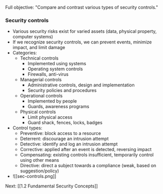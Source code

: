 Full objective: "Compare and contrast various types of security controls."

### Security controls
- Various security risks exist for varied assets (data, physical property, computer systems)
- If we recognize security controls, we can prevent events, minimize impact, and limit damage
- Categories:
	- Technical controls
		- Implemented using systems
		- Operating system controls
		- Firewalls, anti-virus
	- Managerial controls
		- Administrative controls, design and implementation
		- Security policies and procedures
	- Operational controls
		- Implemented by people
		- Guards, awareness programs
	- Physical controls
		- Limit physical access
		- Guard shack, fences, locks, badges
- Control types:
	- Preventive: block access to a resource
	- Deterrent: discourage an intrusion attempt
	- Detective: identify and log an intrusion attempt
	- Corrective: applied after an event is detected, reversing impact
	- Compensating: existing controls insufficient, temporarily control using other means
	- Directive: direct a subject towards a compliance (weak, based on suggestion/policy)
- ![[sec-controls.png]]

Next: [[1.2 Fundamental Security Concepts]]